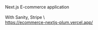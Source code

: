 Next.js E-commerce application \
\
With Sanity, Stripe
\ \
https://ecommerce-nextjs-plum.vercel.app/
